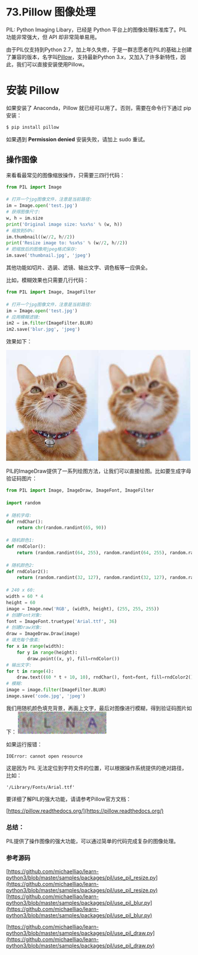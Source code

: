 # 73.Pillow 图像处理

PIL: Python Imaging Libary，已经是 Python 平台上的图像处理标准库了。PIL 功能非常强大，但 API 却非常简单易用。

由于PIL仅支持到Python 2.7，加上年久失修，于是一群志愿者在PIL的基础上创建了兼容的版本，名字叫[Pillow](https://github.com/python-pillow/Pillow)，支持最新Python 3.x，又加入了许多新特性，因此，我们可以直接安装使用Pillow。


# 安装 Pillow

如果安装了 Anaconda，Pillow 就已经可以用了。否则，需要在命令行下通过 pip 安装：

````python
$ pip install pillow
````

如果遇到 **Permission denied** 安装失败，请加上 sudo 重试。

## 操作图像

来看看最常见的图像缩放操作，只需要三四行代码：

````python
from PIL import Image

# 打开一个jpg图像文件，注意是当前路径:
im = Image.open('test.jpg')
# 获得图像尺寸:
w, h = im.size
print('Original image size: %sx%s' % (w, h))
# 缩放到50%:
im.thumbnail((w//2, h//2))
print('Resize image to: %sx%s' % (w//2, h//2))
# 把缩放后的图像用jpeg格式保存:
im.save('thumbnail.jpg', 'jpeg')
````

其他功能如切片、选装、滤镜、输出文字、调色板等一应俱全。

比如，模糊效果也只需要几行代码：

````python
from PIL import Image, ImageFilter

# 打开一个jpg图像文件，注意是当前路径:
im = Image.open('test.jpg')
# 应用模糊滤镜:
im2 = im.filter(ImageFilter.BLUR)
im2.save('blur.jpg', 'jpeg')
````

效果如下：

![模糊效果](../images/mohu.jpg)

PIL的ImageDraw提供了一系列绘图方法，让我们可以直接绘图。比如要生成字母验证码图片：

````python
from PIL import Image, ImageDraw, ImageFont, ImageFilter

import random

# 随机字母:
def rndChar():
    return chr(random.randint(65, 90))

# 随机颜色1:
def rndColor():
    return (random.randint(64, 255), random.randint(64, 255), random.randint(64, 255))

# 随机颜色2:
def rndColor2():
    return (random.randint(32, 127), random.randint(32, 127), random.randint(32, 127))

# 240 x 60:
width = 60 * 4
height = 60
image = Image.new('RGB', (width, height), (255, 255, 255))
# 创建Font对象:
font = ImageFont.truetype('Arial.ttf', 36)
# 创建Draw对象:
draw = ImageDraw.Draw(image)
# 填充每个像素:
for x in range(width):
    for y in range(height):
        draw.point((x, y), fill=rndColor())
# 输出文字:
for t in range(4):
    draw.text((60 * t + 10, 10), rndChar(), font=font, fill=rndColor2())
# 模糊:
image = image.filter(ImageFilter.BLUR)
image.save('code.jpg', 'jpeg')
````

我们用随机颜色填充背景，再画上文字，最后对图像进行模糊，得到验证码图片如下：
![验证码](../images/code.jpg)

如果运行报错：

````
IOError: cannot open resource
````

这是因为 PIL 无法定位到字符文件的位置，可以根据操作系统提供的绝对路径，比如：
````
'/Library/Fonts/Arial.ttf'
````

要详细了解PIL的强大功能，请请参考Pillow官方文档：

[https://pillow.readthedocs.org/](https://pillow.readthedocs.org/)


### 总结：
PIL提供了操作图像的强大功能，可以通过简单的代码完成复杂的图像处理。

### 参考源码

[https://github.com/michaelliao/learn-python3/blob/master/samples/packages/pil/use_pil_resize.py](https://github.com/michaelliao/learn-python3/blob/master/samples/packages/pil/use_pil_resize.py)
[https://github.com/michaelliao/learn-python3/blob/master/samples/packages/pil/use_pil_blur.py](https://github.com/michaelliao/learn-python3/blob/master/samples/packages/pil/use_pil_blur.py)

[https://github.com/michaelliao/learn-python3/blob/master/samples/packages/pil/use_pil_draw.py](https://github.com/michaelliao/learn-python3/blob/master/samples/packages/pil/use_pil_draw.py)
